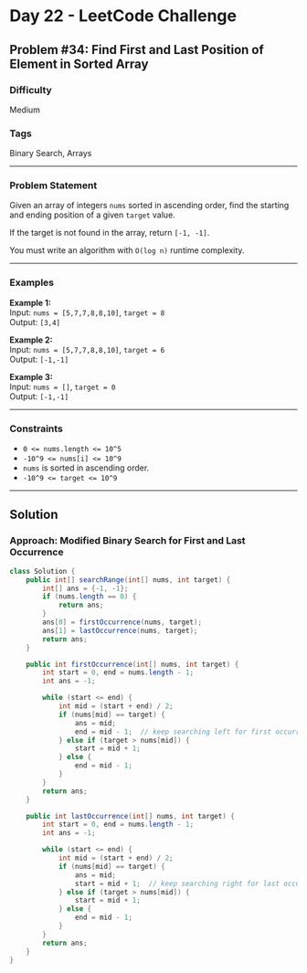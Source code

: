 # Day 22 - LeetCode Challenge

## Problem #34: Find First and Last Position of Element in Sorted Array

### Difficulty
Medium

### Tags
Binary Search, Arrays

---

### Problem Statement

Given an array of integers `nums` sorted in ascending order, find the starting and ending position of a given `target` value.

If the target is not found in the array, return `[-1, -1]`.

You must write an algorithm with `O(log n)` runtime complexity.

---

### Examples

**Example 1:**  
Input: `nums = [5,7,7,8,8,10]`, `target = 8`  
Output: `[3,4]`

**Example 2:**  
Input: `nums = [5,7,7,8,8,10]`, `target = 6`  
Output: `[-1,-1]`

**Example 3:**  
Input: `nums = []`, `target = 0`  
Output: `[-1,-1]`

---

### Constraints

- `0 <= nums.length <= 10^5`
- `-10^9 <= nums[i] <= 10^9`
- `nums` is sorted in ascending order.
- `-10^9 <= target <= 10^9`

---

## Solution

### Approach: Modified Binary Search for First and Last Occurrence

```java
class Solution {
    public int[] searchRange(int[] nums, int target) {
        int[] ans = {-1, -1};
        if (nums.length == 0) {
            return ans;
        }
        ans[0] = firstOccurrence(nums, target);
        ans[1] = lastOccurrence(nums, target);
        return ans;
    }

    public int firstOccurrence(int[] nums, int target) {
        int start = 0, end = nums.length - 1;
        int ans = -1;

        while (start <= end) {
            int mid = (start + end) / 2;
            if (nums[mid] == target) {
                ans = mid;
                end = mid - 1;  // keep searching left for first occurrence
            } else if (target > nums[mid]) {
                start = mid + 1;
            } else {
                end = mid - 1;
            }
        }
        return ans;
    }

    public int lastOccurrence(int[] nums, int target) {
        int start = 0, end = nums.length - 1;
        int ans = -1;

        while (start <= end) {
            int mid = (start + end) / 2;
            if (nums[mid] == target) {
                ans = mid;
                start = mid + 1;  // keep searching right for last occurrence
            } else if (target > nums[mid]) {
                start = mid + 1;
            } else {
                end = mid - 1;
            }
        }
        return ans;
    }
}